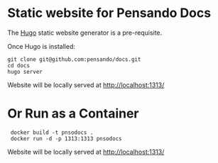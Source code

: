 # Static website for Pensando Docs

The [Hugo](https://gohugo.io/documentation/) static website generator is a pre-requisite.

Once Hugo is installed:
```
git clone git@github.com:pensando/docs.git
cd docs
hugo server
```

Website will be locally served at [http://localhost:1313/](http://localhost:1313/)

# Or Run as a Container

```
 docker build -t pnsodocs .
 docker run -d -p 1313:1313 pnsodocs
```

Website will be locally served at [http://localhost:1313/](http://localhost:1313/)


